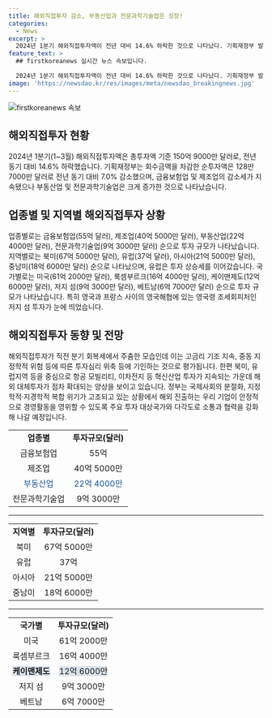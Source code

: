 ```yaml
---
title: 해외직접투자 감소, 부동산업과 전문과학기술업은 성장!
categories:
  - News
excerpt: >
  2024년 1분기 해외직접투자액이 전년 대비 14.6% 하락한 것으로 나타났다. 기획재정부 발표에 따르면 순투자액은 7.0% 감소한 128만 7000만 달러로 확인됐는데, 금융보험업과 제조업이 감소했지만 부동산업과 전문과학기술업은 증가했다. 미국, 룩셈부르크, 케이맨제도 등이 주요 투자 국가로 나타났으며, 해외 대체투자가 확대되는 양상이다. 정부는 이러한 상황에서 기업의 안정적 경영활동을 위해 소통과 협력을 강화할 예정이다.
feature_text: >
  ## firstkoreanews 실시간 뉴스 속보입니다.

  2024년 1분기 해외직접투자액이 전년 대비 14.6% 하락한 것으로 나타났다. 기획재정부 발표에 따르면 순투자액은 7.0% 감소한 128만 7000만 달러로 확인됐는데, 금융보험업과 제조업이 감소했지만 부동산업과 전문과학기술업은 증가했다. 미국, 룩셈부르크, 케이맨제도 등이 주요 투자 국가로 나타났으며, 해외 대체투자가 확대되는 양상이다. 정부는 이러한 상황에서 기업의 안정적 경영활동을 위해 소통과 협력을 강화할 예정이다.
image: 'https://newsdao.kr/res/images/meta/newsdao_breakingnews.jpg'
---
```


<p><img src="https://newsdao.kr/res/images/meta/newsdao_breakingnews.jpg" alt="firstkoreanews 속보" /></p>

<h2 data-ke-size="size26">해외직접투자 현황</h2>

<p data-ke-size="size16">2024년 1분기(1~3월) 해외직접투자액은 총투자액 기준 150억 9000만 달러로, 전년 동기 대비 14.6% 하락했습니다. 기획재정부는 회수금액을 차감한 순투자액은 128만 7000만 달러로 전년 동기 대비 7.0% 감소했으며, 금융보험업 및 제조업의 감소세가 지속됐으나 부동산업 및 전문과학기술업은 크게 증가한 것으로 나타났습니다.</p>

<h2 data-ke-size="size26">업종별 및 지역별 해외직접투자 상황</h2>

<p data-ke-size="size16">업종별로는 금융보험업(55억 달러), 제조업(40억 5000만 달러), 부동산업(22억 4000만 달러), 전문과학기술업(9억 3000만 달러) 순으로 투자 규모가 나타났습니다. 지역별로는 북미(67억 5000만 달러), 유럽(37억 달러), 아시아(21억 5000만 달러), 중남미(18억 6000만 달러) 순으로 나타났으며, 유럽은 투자 상승세를 이어갔습니다. 국가별로는 미국(61억 2000만 달러), 룩셈부르크(16억 4000만 달러), 케이맨제도(12억 6000만 달러), 저지 섬(9억 3000만 달러), 베트남(6억 7000만 달러) 순으로 투자 규모가 나타났습니다. 특히 영국과 프랑스 사이의 영국해협에 있는 영국령 조세회피처인 저지 섬 투자가 눈에 띄었습니다.</p>

<h2 data-ke-size="size26">해외직접투자 동향 및 전망</h2>

<p data-ke-size="size16">해외직접투자가 직전 분기 회복세에서 주춤한 모습인데 이는 고금리 기조 지속, 중동 지정학적 위험 등에 따른 투자심리 위축 등에 기인하는 것으로 평가됩니다. 한편 북미, 유럽지역 등을 중심으로 항공 모빌리티, 이차전지 등 혁신산업 투자가 지속되는 가운데 해외 대체투자가 점차 확대되는 양상을 보이고 있습니다. 정부는 국제사회의 분절화, 지정학적·지경학적 복합 위기가 고조되고 있는 상황에서 해외 진출하는 우리 기업이 안정적으로 경영활동을 영위할 수 있도록 주요 투자 대상국가와 다각도로 소통과 협력을 강화해 나갈 예정입니다.</p>

<table>
<tbody>
<tr>
<td style="text-align: center; height: 17px;"><b>업종별</b></td>
<td style="text-align: center; height: 17px;"><b>투자규모(달러)</b></td>
</tr>
<tr>
<td style="text-align: center; height: 17px;">금융보험업</td>
<td style="text-align: center; height: 17px;">55억</td>
</tr>
<tr>
<td style="text-align: center; height: 17px;">제조업</td>
<td style="text-align: center; height: 17px;">40억 5000만</td>
</tr>
<tr>
<td style="text-align: center; height: 17px;"><span style="color: #1a5490;">부동산업</span></td>
<td style="text-align: center; height: 17px;"><span style="color: #1a5490;">22억 4000만</span></td>
</tr>
<tr>
<td style="text-align: center; height: 17px;">전문과학기술업</td>
<td style="text-align: center; height: 17px;">9억 3000만</td>
</tr>
</tbody>
</table>

<hr>

<table>
<tbody>
<tr>
<td style="text-align: center; height: 17px;"><b>지역별</b></td>
<td style="text-align: center; height: 17px;"><b>투자규모(달러)</b></td>
</tr>
<tr>
<td style="text-align: center; height: 17px;">북미</td>
<td style="text-align: center; height: 17px;">67억 5000만</td>
</tr>
<tr>
<td style="text-align: center; height: 17px;">유럽</td>
<td style="text-align: center; height: 17px;">37억</td>
</tr>
<tr>
<td style="text-align: center; height: 17px;">아시아</td>
<td style="text-align: center; height: 17px;">21억 5000만</td>
</tr>
<tr>
<td style="text-align: center; height: 17px;">중남미</td>
<td style="text-align: center; height: 17px;">18억 6000만</td>
</tr>
</tbody>
</table>

<hr>

<table>
<tbody>
<tr>
<td style="text-align: center; height: 17px;"><b>국가별</b></td>
<td style="text-align: center; height: 17px;"><b>투자규모(달러)</b></td>
</tr>
<tr>
<td style="text-align: center; height: 17px;">미국</td>
<td style="text-align: center; height: 17px;">61억 2000만</td>
</tr>
<tr>
<td style="text-align: center; height: 17px;">룩셈부르크</td>
<td style="text-align: center; height: 17px;">16억 4000만</td>
</tr>
<tr>
<td style="text-align: center; height: 17px;"><span style="background-color: #21538527;"><b>케이맨제도</b></span></td>
<td style="text-align: center; height: 17px;"><span style="background-color: #21538527;">12억 6000만</span></td>
</tr>
<tr>
<td style="text-align: center; height: 17px;">저지 섬</td>
<td style="text-align: center; height: 17px;">9억 3000만</td>
</tr>
<tr>
<td style="text-align: center; height: 17px;">베트남</td>
<td style="text-align: center; height: 17px;">6억 7000만</td>
</tr>
</tbody>
</table>

<p data-ke-size="size16"></p>

